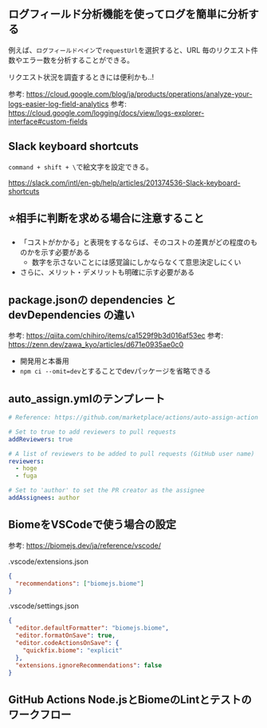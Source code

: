 ## ログフィールド分析機能を使ってログを簡単に分析する

例えば、`ログフィールドペイン`で`requestUrl`を選択すると、URL 毎のリクエスト件数やエラー数を分析することができる。

リクエスト状況を調査するときには便利かも..!

参考: https://cloud.google.com/blog/ja/products/operations/analyze-your-logs-easier-log-field-analytics
参考: https://cloud.google.com/logging/docs/view/logs-explorer-interface#custom-fields

## Slack keyboard shortcuts

`command + shift + \`で絵文字を設定できる。

https://slack.com/intl/en-gb/help/articles/201374536-Slack-keyboard-shortcuts

## ⭐️相手に判断を求める場合に注意すること

- 「コストがかかる」と表現をするならば、そのコストの差異がどの程度のものかを示す必要がある
    - 数字を示さないことには感覚論にしかならなくて意思決定しにくい
- さらに、メリット・デメリットも明確に示す必要がある

## package.jsonの dependencies と devDependencies の違い

参考: https://qiita.com/chihiro/items/ca1529f9b3d016af53ec
参考: https://zenn.dev/zawa_kyo/articles/d671e0935ae0c0

- 開発用と本番用
- `npm ci --omit=dev`とすることでdevパッケージを省略できる

## auto_assign.ymlのテンプレート

```yml
# Reference: https://github.com/marketplace/actions/auto-assign-action

# Set to true to add reviewers to pull requests
addReviewers: true

# A list of reviewers to be added to pull requests (GitHub user name)
reviewers:
  - hoge
  - fuga

# Set to 'author' to set the PR creator as the assignee
addAssignees: author
```

## BiomeをVSCodeで使う場合の設定

参考: https://biomejs.dev/ja/reference/vscode/

.vscode/extensions.json

```json
{
  "recommendations": ["biomejs.biome"]
}
```

.vscode/settings.json

```json
{
  "editor.defaultFormatter": "biomejs.biome",
  "editor.formatOnSave": true,
  "editor.codeActionsOnSave": {
    "quickfix.biome": "explicit"
  },
  "extensions.ignoreRecommendations": false
}
```

## GitHub Actions Node.jsとBiomeのLintとテストのワークフロー

```yml

```